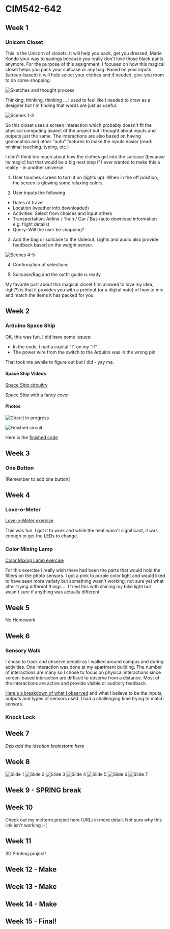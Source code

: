 # CIM542-642

## Week 1

### Unicorn Closet

This is the Unicorn of closets. It will help you pack, get you dressed, Marie Kondo your way to savings because you really don't love those black pants anymore. For the purpose of this assignment, I focused on how this magical closet helps you pack your suitcase or any bag. Based on your inputs (screen-based) it will help select your clothes and if needed, give you room to do some shopping.

![Sketches and thought process](https://github.com/dpd28/CIM542-642/blob/master/images/2019-01-24-0003.JPG)

Thinking, thinking, thinking … I used to feel like I needed to draw as a designer but I'm finding that words are just as useful.

![Scenes 1-3](https://github.com/dpd28/CIM542-642/blob/master/images/2019-01-24-0001.JPG)

So this closet uses a screen interaction which probably doesn't fit the physical computing aspect of the project but I thought about inputs and outputs just the same.  The interactions are also based on having geolocation and other "auto" features to make the inputs easier (read: minimal touching, typing, etc.)

I didn't think too much about how the clothes get into the suitcase (because its magic) but that would be a big next step if I ever wanted to make this a reality - in another universe.

1. User touches screen to turn it on (lights up). When in the off position, the screen is glowing some relaxing colors.

2. User inputs the following
* Dates of travel
* Location (weather info downloaded)
* Activities: Select from choices and input others
* Transportation: Airline / Train / Car / Bus (auto download information e.g. flight details)
* Query: Will the user be shopping?

3. Add the bag or suitcase to the slideout. Lights and audio also provide feedback based on the weight sensor.

![Scenes 4-5](https://github.com/dpd28/CIM542-642/blob/master/images/2019-01-24-0002.JPG)

4. Confirmation of selections

5. Suitcase/Bag and the outfit guide is ready.

My favorite part about this magical closet (I'm allowed to love my idea, right?) is that it provides you with a printout (or a digital note) of how to mix and match the items it has packed for you.


## Week 2

### Arduino Space Ship

OK, this was fun. I did have some issues:
* In the code, I had a capital "I" on my "if"
* The power wire from the switch to the Arduino was in the wrong pin

That took me awhile to figure out but I did - yay me.

#### Space Ship Videos

[Space Ship circuitry](https://youtu.be/OhQqHxNC8L4)

[Space Ship with a fancy cover](https://youtu.be/yc8WKyt32UQ)

#### Photos

![Circuit in progress](https://github.com/dpd28/CIM542-642/blob/master/images/arduio_spaceShip_IMG_6247.JPG)

![Finished circuit](https://github.com/dpd28/CIM542-642/blob/master/images/arduino_spaceShip_IMG_6275.JPG)

Here is the [finished code](https://github.com/dpd28/CIM542-642/blob/master/Space_On_jan30a/sketch_jan30a/sketch_jan30a.ino)

## Week 3

### One Button

[Remember to add one button]

## Week 4

### Love-o-Meter

[Love-o-Meter exercise](https://youtu.be/DOpJ4ziAJs0)

This was fun. I got it to work and while the heat wasn't significant, it was enough to get the LEDs to change.

### Color Mixing Lamp

[Color Mixing Lamp exercise](https://youtu.be/JNj60dFvf-8)

For this exercise I really wish there had been the parts that would hold the filters on the photo sensors. I got a pink to purple color light and would liked to have seen more variety but something wasn't working; not sure yet what after trying different things … I tried this with shining my bike light but wasn't sure if anything was actually different.

## Week 5

No Homework

## Week 6

### Sensory Walk

I chose to track and observe people as I walked around campus and during activities. One interaction was done at my apartment building. The number of interactions are many so I chose to focus on physical interactions since screen-based interaction are difficult to observe from a distance. Most of the interactions are active and provide visible or auditory feedback.

[Here's a breakdown of what I observed](https://github.com/dpd28/CIM542-642/blob/master/SensoryWalkThrough/SensoryWalk.md) and what I believe to be the inputs, outputs and types of sensors used. I had a challenging time trying to match sensors.

### Knock Lock

## Week 7

*Deb add the ideation brainstorm here*

## Week 8

![Slide 1](https://github.com/dpd28/CIM542-642/blob/master/images/haptic-music-proposal.001.jpg)
![Slide 2](https://github.com/dpd28/CIM542-642/blob/master/images/haptic-music-proposal.002.jpg)
![Slide 3](https://github.com/dpd28/CIM542-642/blob/master/images/haptic-music-proposal.003.jpg)
![Slide 4](https://github.com/dpd28/CIM542-642/blob/master/images/haptic-music-proposal.004.jpg)
![Slide 5](https://github.com/dpd28/CIM542-642/blob/master/images/haptic-music-proposal.005.jpg)
![Slide 6](https://github.com/dpd28/CIM542-642/blob/master/images/haptic-music-proposal.006.jpg)
![Slide 7](https://github.com/dpd28/CIM542-642/blob/master/images/haptic-music-proposal.007.jpg)

## Week 9  - SPRING break

## Week 10

Check out my midterm project here (URL) in more detail.
Not sure why this link isn't working :-(

## Week 11

3D Printing project!

## Week 12 - Make

## Week 13 - Make

## Week 14 - Make

## Week 15 - Final!
